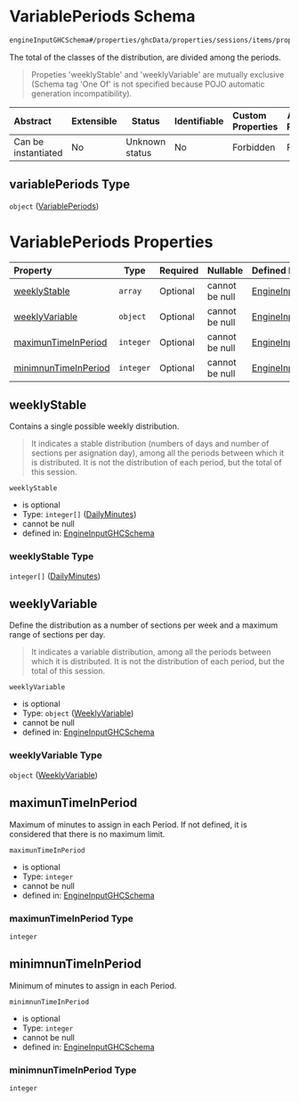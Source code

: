 # VariablePeriods Schema

```txt
engineInputGHCSchema#/properties/ghcData/properties/sessions/items/properties/distribution/properties/variablePeriods
```

The total of the classes of the distribution, are divided among the periods.


> Propeties 'weeklyStable' and 'weeklyVariable' are mutually exclusive (Schema tag 'One Of' is not specified because POJO automatic generation incompatibility).
>

| Abstract            | Extensible | Status         | Identifiable | Custom Properties | Additional Properties | Access Restrictions | Defined In                                                         |
| :------------------ | ---------- | -------------- | ------------ | :---------------- | --------------------- | ------------------- | ------------------------------------------------------------------ |
| Can be instantiated | No         | Unknown status | No           | Forbidden         | Forbidden             | none                | [ghc.schema.json\*](../out/ghc.schema.json "open original schema") |

## variablePeriods Type

`object` ([VariablePeriods](ghc-properties-ghcdata-properties-sessions-session-properties-distribution-properties-variableperiods.md))

# VariablePeriods Properties

| Property                                      | Type      | Required | Nullable       | Defined by                                                                                                                                                                                                                                                                                                               |
| :-------------------------------------------- | --------- | -------- | -------------- | :----------------------------------------------------------------------------------------------------------------------------------------------------------------------------------------------------------------------------------------------------------------------------------------------------------------------- |
| [weeklyStable](#weeklystable)                 | `array`   | Optional | cannot be null | [EngineInputGHCSchema](ghc-definitions-weeklystable.md "engineInputGHCSchema#/properties/ghcData/properties/sessions/items/properties/distribution/properties/variablePeriods/properties/weeklyStable")                                                                                                                  |
| [weeklyVariable](#weeklyvariable)             | `object`  | Optional | cannot be null | [EngineInputGHCSchema](ghc-definitions-weeklyvariable.md "engineInputGHCSchema#/properties/ghcData/properties/sessions/items/properties/distribution/properties/variablePeriods/properties/weeklyVariable")                                                                                                              |
| [maximunTimeInPeriod](#maximuntimeinperiod)   | `integer` | Optional | cannot be null | [EngineInputGHCSchema](ghc-properties-ghcdata-properties-sessions-session-properties-distribution-properties-variableperiods-properties-maximuntimeinperiod.md "engineInputGHCSchema#/properties/ghcData/properties/sessions/items/properties/distribution/properties/variablePeriods/properties/maximunTimeInPeriod")   |
| [minimnunTimeInPeriod](#minimnuntimeinperiod) | `integer` | Optional | cannot be null | [EngineInputGHCSchema](ghc-properties-ghcdata-properties-sessions-session-properties-distribution-properties-variableperiods-properties-minimnuntimeinperiod.md "engineInputGHCSchema#/properties/ghcData/properties/sessions/items/properties/distribution/properties/variablePeriods/properties/minimnunTimeInPeriod") |

## weeklyStable

Contains a single possible weekly distribution.


> It indicates a stable distribution (numbers of days and number of sections per asignation day), among all the periods between which it is distributed. It is not the distribution of each period, but the total of this session.
>

`weeklyStable`

-   is optional
-   Type: `integer[]` ([DailyMinutes](ghc-definitions-weeklystable-dailyminutes.md))
-   cannot be null
-   defined in: [EngineInputGHCSchema](ghc-definitions-weeklystable.md "engineInputGHCSchema#/properties/ghcData/properties/sessions/items/properties/distribution/properties/variablePeriods/properties/weeklyStable")

### weeklyStable Type

`integer[]` ([DailyMinutes](ghc-definitions-weeklystable-dailyminutes.md))

## weeklyVariable

Define the distribution as a number of sections per week and a maximum range of sections per day.


> It indicates a variable distribution, among all the periods between which it is distributed. It is not the distribution of each period, but the total of this session.
>

`weeklyVariable`

-   is optional
-   Type: `object` ([WeeklyVariable](ghc-definitions-weeklyvariable.md))
-   cannot be null
-   defined in: [EngineInputGHCSchema](ghc-definitions-weeklyvariable.md "engineInputGHCSchema#/properties/ghcData/properties/sessions/items/properties/distribution/properties/variablePeriods/properties/weeklyVariable")

### weeklyVariable Type

`object` ([WeeklyVariable](ghc-definitions-weeklyvariable.md))

## maximunTimeInPeriod

Maximum of minutes to assign in each Period. If not defined, it is considered that there is no maximum limit.


`maximunTimeInPeriod`

-   is optional
-   Type: `integer`
-   cannot be null
-   defined in: [EngineInputGHCSchema](ghc-properties-ghcdata-properties-sessions-session-properties-distribution-properties-variableperiods-properties-maximuntimeinperiod.md "engineInputGHCSchema#/properties/ghcData/properties/sessions/items/properties/distribution/properties/variablePeriods/properties/maximunTimeInPeriod")

### maximunTimeInPeriod Type

`integer`

## minimnunTimeInPeriod

Minimum of minutes to assign in each Period.


`minimnunTimeInPeriod`

-   is optional
-   Type: `integer`
-   cannot be null
-   defined in: [EngineInputGHCSchema](ghc-properties-ghcdata-properties-sessions-session-properties-distribution-properties-variableperiods-properties-minimnuntimeinperiod.md "engineInputGHCSchema#/properties/ghcData/properties/sessions/items/properties/distribution/properties/variablePeriods/properties/minimnunTimeInPeriod")

### minimnunTimeInPeriod Type

`integer`
